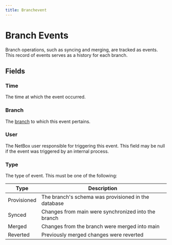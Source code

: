 ```yaml
---
title: Branchevent
---
```

# Branch Events

Branch operations, such as syncing and merging, are tracked as events. This record of events serves as a history for each branch.

## Fields

### Time

The time at which the event occurred.

### Branch

The [branch](./branch.md) to which this event pertains.

### User

The NetBox user responsible for triggering this event. This field may be null if the event was triggered by an internal process.

### Type

The type of event. This must be one of the following:

| Type        | Description                                         |
|-------------|-----------------------------------------------------|
| Provisioned | The branch's schema was provisioned in the database |
| Synced      | Changes from main were synchronized into the branch |
| Merged      | Changes from the branch were merged into main       |
| Reverted    | Previously merged changes were reverted             |
